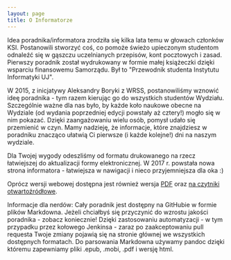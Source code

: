 ```yaml
---
layout: page
title: O Informatorze
---
```


Idea poradnika/informatora zrodziła się kilka lata temu w głowach członków KSI. Postanowili stworzyć coś, co pomoże świeżo upieczonym studentom odnaleźć się w gąszczu uczelnianych przepisów, kont pocztowych i zasad. Pierwszy poradnik został wydrukowany w formie małej książeczki dzięki wsparciu finansowemu Samorządu. Był to "Przewodnik studenta Instytutu Informatyki UJ".

W 2015, z inicjatywy Aleksandry Boryki z WRSS, postanowiliśmy wznowić ideę poradnika - tym razem kierując go do wszystkich studentów Wydziału. Szczególnie ważne dla nas było, by każde koło naukowe obecne na Wydziale (od wydania poprzedniej edycji powstały aż cztery!) mogło się w nim pokazać. Dzięki zaangażowaniu wielu osób, pomysł udało się przemienić w czyn. Mamy nadzieję, że informacje, które znajdziesz w poradniku znacząco ułatwią Ci pierwsze (i każde kolejne!) dni na naszym wydziale.

Dla Twojej wygody odeszliśmy od formatu drukowanego na rzecz łatwiejszej do aktualizacji formy elektronicznej. W 2017 r. powstała nowa strona informatora - łatwiejsza w nawigacji i nieco przyjemniejsza dla oka :) 

Oprócz wersji webowej dostępna jest również wersja [PDF](/static/informator.pdf) oraz [na czytniki otwartoźródłowe](/static/informator.epub).

Informacje dla nerdów: Cały poradnik jest dostępny na GitHubie w formie plików Markdowna. Jeżeli chciałbyś się przyczynić do wzrostu jakości poradnika - zobacz koniecznie! Dzięki zastosowaniu automatyzacji - w tym przypadku przez kołowego Jenkinsa - zaraz po zaakceptowaniu pull requesta Twoje zmiany pojawią się na stronie głównej we wszystkich dostępnych formatach. Do parsowania Markdowna używamy pandoc dzięki któremu zapewniamy pliki .epub, .mobi, .pdf i wersję html.

